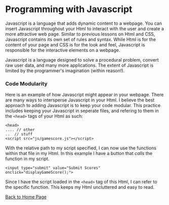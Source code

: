 # Programming with Javascript

Javascript is a language that adds dynamic content to a webpage.  You can insert Javascript throughout your Html to interact with the user and create a more attractive web page.  Similar to previous lessons on Html and CSS, Javascript contains its own set of rules and syntax.  While Html is for the content of your page and CSS is for the look and feel, Javascript is responsible for the interactive elements on a webpage.

Javascript is a language designed to solve a procedural problem, convert raw user data, and many more applications.  The extent of Javascript is limited by the programmer's imagination (within reason!). 

### Code Modularity

Here is an example of how Javascript might appear in your webpage.  There are many ways to intersperse Javascript in your Html.  I believe the best approach to adding Javascript is to keep your code modular.  This practice includes keeping your Javascript in seperate files, and refering to them in the ```<head>``` tags of your Html as such:
```
<head>
.... // other 
..  // stuff
<script src="js/gamescore.js"></script>
```
With the relative path to my script specified, I can now use the functions within that file in my Html.  In this example I have a button that *calls* the function in my script.
```
<input type="submit" value="Submit Scores" onclick="displayGameScore();">
```

Since I have the script loaded in the ```<head>``` tag of this Html, I can refer to the specific function.  This keeps my Html uncluttered and easy to read.


[Back to Home Page](index.md)